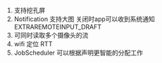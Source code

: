 1. 支持挖孔屏
2. Notification 支持大图 关闭时app可以收到系统通知 EXTRAREMOTEINPUT_DRAFT
3. 可同时读取多个摄像头的流
4. wifi 定位 RTT
5. JobScheduler 可以根据声明更智能的分配工作
